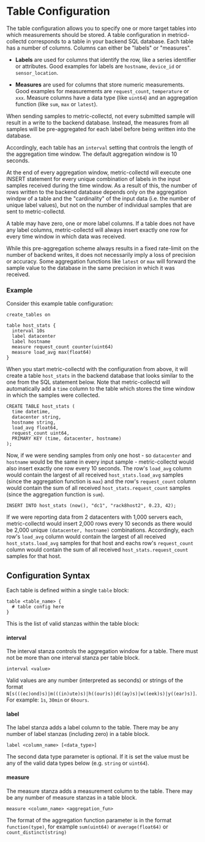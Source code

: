 Table Configuration
===================

The table configuration allows you to specify one or more target tables into which
measurements should be stored. A table configuration in metricd-collectd corresponds
to a table in your backend SQL database. Each table has a number of columns. Columns can
either be "labels" or "measures".

  - **Labels** are used for columns that identify the row, like a series
    identifier or attributes. Good examples for labels are `hostname`, `device_id`
    or `sensor_location`.

  - **Measures** are used for columns that store numeric measurements. Good
    examples for measurements are `request_count`, `temperature` or `xxx`.
    Measure columns have a data type (like `uint64`) and an aggregation function
    (like `sum`, `max` or `latest`).

When sending samples to metric-collectd, not every submitted sample will result
in a write to the backend database. Instead, the measures from all samples will
be pre-aggregated for each label before being written into the database.

Accordingly, each table has an `interval` setting that controls the length of
the aggregation time window. The default aggregation window is 10 seconds.

At the end of every aggregation window, metric-collectd will execute one INSERT
statement for every unique combination of labels in the input samples received
during the time window. As a result of this, the number of rows written to the
backend database depends only on the aggregation windpw of a table and the
"cardinality" of the input data (i.e. the number of unique label values), but
not on the number of individual samples that are sent to metric-collectd.

A table may have zero, one or more label columns. If a table does not have any
label columns, metric-collectd will always insert exactly one row for every time
window in which data was received.

While this pre-aggregation scheme always results in a fixed rate-limit on the
number of backend writes, it does not necessarily imply a loss of precision or
accuracy. Some aggregation functions like `latest` or `max` will forward the
sample value to the database in the same precision in which it was received.


### Example

Consider this example table configuration:

    create_tables on

    table host_stats {
      interval 10s
      label datacenter
      label hostname
      measure request_count counter(uint64)
      measure load_avg max(float64)
    }

When you start metric-collectd with the configuration from above, it will create
a table `host_stats` in the backend database that looks similar to the one from
the SQL statement below. Note that metric-collectd will automatically add a
`time` column to the table which stores the time window in which the samples
were collected.

    CREATE TABLE host_stats (
      time datetime,
      datacenter string,
      hostname string,
      load_avg float64,
      request_count uint64,
      PRIMARY KEY (time, datacenter, hostname)
    );


Now, if we were sending samples from only one host - so `datacenter` and `hostname`
would be the same in every input sample - metric-collectd would also insert exactly
one row every 10 seconds. The row's `load_avg` column would contain the largest
of all received `host_stats.load_avg` samples (since the aggregation function is `max`)
and the row's `request_count` column would contain the sum of all received
`host_stats.request_count` samples (since the aggregation function is `sum`).


    INSERT INTO host_stats (now(), "dc1", "rack8host2", 0.23, 42);

If we were reporting data from 2 datacenters with 1,000 servers each,
metric-collectd would insert 2,000 rows every 10 seconds as there would be
2,000 unique `(datacenter, hostname)` combinations. Accordingly, each row's
`load_avg` column would contain the largest of all received `host_stats.load_avg`
samples for that host and eachs row's `request_count` column would contain the
sum of all received `host_stats.request_count` samples for that host.


## Configuration Syntax

Each table is defined within a single `table` block:

    table <table_name> {
      # table config here
    }

This is the list of valid stanzas within the table block:

#### interval

The interval stanza controls the aggregation window for a table. There must not
be more than one interval stanza per table block.

    interval <value>

Valid values are any number (interpreted as seconds) or strings of the format
`N[s(((ec)ond)s)|m(((in)ute)s)|h((our)s)|d((ay)s)|w((eek)s)|y((ear)s)]`. For
example: `1s`, `30min` or `6hours`.

#### label

The label stanza adds a label column to the table. There may be any number of
label stanzas (including zero) in a table block.

    label <column_name> [<data_type>]

The second data type parameter is optional. If it is set the value must be
any of the valid data types below (e.g. `string` or `uint64`).

#### measure

The measure stanza adds a measurement column to the table. There may be any number
of measure stanzas in a table block.

    measure <column_name> <aggregation_fun>

The format of the aggregation function parameter is in the format `function(type)`,
for example `sum(uint64)` or `average(float64)` or `count_distinct(string)`


